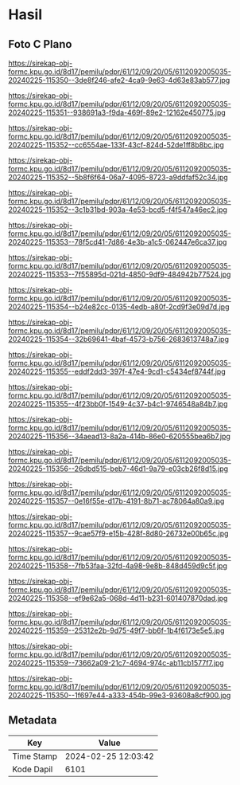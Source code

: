# Hasil

## Foto C Plano

https://sirekap-obj-formc.kpu.go.id/8d17/pemilu/pdpr/61/12/09/20/05/6112092005035-20240225-115350--3de8f246-afe2-4ca9-9e63-4d63e83ab577.jpg

https://sirekap-obj-formc.kpu.go.id/8d17/pemilu/pdpr/61/12/09/20/05/6112092005035-20240225-115351--938691a3-f9da-469f-89e2-12162e450775.jpg

https://sirekap-obj-formc.kpu.go.id/8d17/pemilu/pdpr/61/12/09/20/05/6112092005035-20240225-115352--cc6554ae-133f-43cf-824d-52de1ff8b8bc.jpg

https://sirekap-obj-formc.kpu.go.id/8d17/pemilu/pdpr/61/12/09/20/05/6112092005035-20240225-115352--5b8f6f64-06a7-4095-8723-a9ddfaf52c34.jpg

https://sirekap-obj-formc.kpu.go.id/8d17/pemilu/pdpr/61/12/09/20/05/6112092005035-20240225-115352--3c1b31bd-903a-4e53-bcd5-f4f547a46ec2.jpg

https://sirekap-obj-formc.kpu.go.id/8d17/pemilu/pdpr/61/12/09/20/05/6112092005035-20240225-115353--78f5cd41-7d86-4e3b-a1c5-062447e6ca37.jpg

https://sirekap-obj-formc.kpu.go.id/8d17/pemilu/pdpr/61/12/09/20/05/6112092005035-20240225-115353--7f55895d-021d-4850-9df9-484942b77524.jpg

https://sirekap-obj-formc.kpu.go.id/8d17/pemilu/pdpr/61/12/09/20/05/6112092005035-20240225-115354--b24e82cc-0135-4edb-a80f-2cd9f3e09d7d.jpg

https://sirekap-obj-formc.kpu.go.id/8d17/pemilu/pdpr/61/12/09/20/05/6112092005035-20240225-115354--32b69641-4baf-4573-b756-2683613748a7.jpg

https://sirekap-obj-formc.kpu.go.id/8d17/pemilu/pdpr/61/12/09/20/05/6112092005035-20240225-115355--eddf2dd3-397f-47e4-9cd1-c5434ef8744f.jpg

https://sirekap-obj-formc.kpu.go.id/8d17/pemilu/pdpr/61/12/09/20/05/6112092005035-20240225-115355--4f23bb0f-1549-4c37-b4c1-9746548a84b7.jpg

https://sirekap-obj-formc.kpu.go.id/8d17/pemilu/pdpr/61/12/09/20/05/6112092005035-20240225-115356--34aead13-8a2a-414b-86e0-620555bea6b7.jpg

https://sirekap-obj-formc.kpu.go.id/8d17/pemilu/pdpr/61/12/09/20/05/6112092005035-20240225-115356--26dbd515-beb7-46d1-9a79-e03cb26f8d15.jpg

https://sirekap-obj-formc.kpu.go.id/8d17/pemilu/pdpr/61/12/09/20/05/6112092005035-20240225-115357--0e16f55e-d17b-4191-8b71-ac78064a80a9.jpg

https://sirekap-obj-formc.kpu.go.id/8d17/pemilu/pdpr/61/12/09/20/05/6112092005035-20240225-115357--9cae57f9-e15b-428f-8d80-26732e00b65c.jpg

https://sirekap-obj-formc.kpu.go.id/8d17/pemilu/pdpr/61/12/09/20/05/6112092005035-20240225-115358--7fb53faa-32fd-4a98-9e8b-848d459d9c5f.jpg

https://sirekap-obj-formc.kpu.go.id/8d17/pemilu/pdpr/61/12/09/20/05/6112092005035-20240225-115358--ef9e62a5-068d-4d11-b231-601407870dad.jpg

https://sirekap-obj-formc.kpu.go.id/8d17/pemilu/pdpr/61/12/09/20/05/6112092005035-20240225-115359--25312e2b-9d75-49f7-bb6f-1b4f6173e5e5.jpg

https://sirekap-obj-formc.kpu.go.id/8d17/pemilu/pdpr/61/12/09/20/05/6112092005035-20240225-115359--73662a09-21c7-4694-974c-ab11cb1577f7.jpg

https://sirekap-obj-formc.kpu.go.id/8d17/pemilu/pdpr/61/12/09/20/05/6112092005035-20240225-115350--1f697e44-a333-454b-99e3-93608a8cf900.jpg


## Metadata

| Key        | Value               |
| ---------- | ------------------- |
| Time Stamp | 2024-02-25 12:03:42 |
| Kode Dapil | 6101                |



